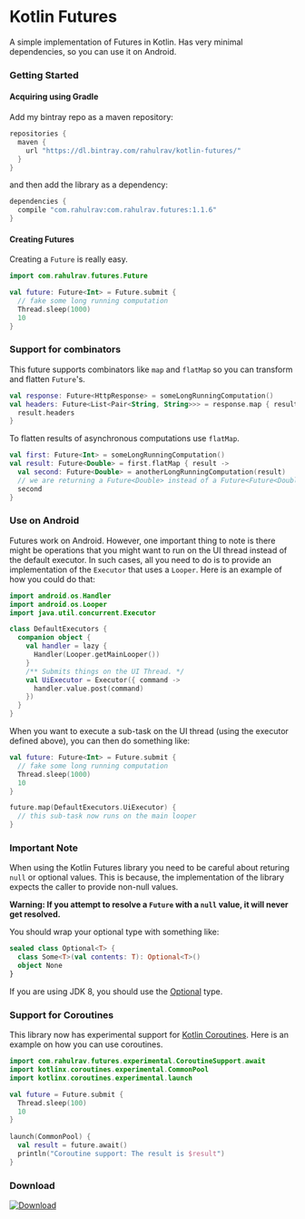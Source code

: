 # Kotlin Futures

A simple implementation of Futures in Kotlin.
Has very minimal dependencies, so you can use it on Android.

### Getting Started

#### Acquiring using Gradle

Add my bintray repo as a maven repository:

```gradle
repositories {
  maven {
    url "https://dl.bintray.com/rahulrav/kotlin-futures/"
  }
}
```
and then add the library as a dependency:

```gradle
dependencies {
  compile "com.rahulrav:com.rahulrav.futures:1.1.6"
}
```

#### Creating Futures

Creating a `Future` is really easy.

```kotlin
import com.rahulrav.futures.Future

val future: Future<Int> = Future.submit {
  // fake some long running computation
  Thread.sleep(1000)
  10
}
```

### Support for combinators

This future supports combinators like `map` and `flatMap` so you can transform and flatten `Future`'s.

```kotlin
val response: Future<HttpResponse> = someLongRunningComputation()
val headers: Future<List<Pair<String, String>>> = response.map { result ->
  result.headers
}
```

To flatten results of asynchronous computations use `flatMap`.

```kotlin
val first: Future<Int> = someLongRunningComputation()
val result: Future<Double> = first.flatMap { result ->
  val second: Future<Double> = anotherLongRunningComputation(result)
  // we are returning a Future<Double> instead of a Future<Future<Double>>
  second
}
```

### Use on Android

Futures work on Android. However, one important thing to note is there might be operations that you might want to run on the UI thread instead of the default executor. In such cases, all you need to do is to provide an implementation
of the `Executor` that uses a `Looper`. Here is an example of how you could do that:

```kotlin
import android.os.Handler
import android.os.Looper
import java.util.concurrent.Executor

class DefaultExecutors {
  companion object {
    val handler = lazy {
      Handler(Looper.getMainLooper())
    }
    /** Submits things on the UI Thread. */
    val UiExecutor = Executor({ command ->
      handler.value.post(command)
    })
  }
}
```

When you want to execute a sub-task on the UI thread (using the executor defined above), you can then do something like:

```kotlin
val future: Future<Int> = Future.submit {
  // fake some long running computation
  Thread.sleep(1000)
  10
}

future.map(DefaultExecutors.UiExecutor) {
  // this sub-task now runs on the main looper
}
```

### Important Note

When using the Kotlin Futures library you need to be careful about returing `null` or optional values.
This is because, the implementation of the library expects the caller to provide non-null values.

<b>Warning: If you attempt to resolve a `Future` with a `null` value, it will never get resolved.</b>

You should wrap your optional type with something like:

```kotlin
sealed class Optional<T> {
  class Some<T>(val contents: T): Optional<T>()
  object None
}
```

If you are using JDK 8, you should use the [Optional](https://docs.oracle.com/javase/8/docs/api/java/util/Optional.html) type.

### Support for Coroutines

This library now has experimental support for [Kotlin Coroutines](https://kotlinlang.org/docs/reference/coroutines.html#generators-api-in-kotlincoroutines).
Here is an example on how you can use coroutines.


```kotlin
import com.rahulrav.futures.experimental.CoroutineSupport.await
import kotlinx.coroutines.experimental.CommonPool
import kotlinx.coroutines.experimental.launch

val future = Future.submit {
  Thread.sleep(100)
  10
}
 
launch(CommonPool) {
  val result = future.await()
  println("Coroutine support: The result is $result")
}
```

### Download

 [ ![Download](https://api.bintray.com/packages/rahulrav/kotlin-futures/com.rahulrav.futures/images/download.svg) ](https://bintray.com/rahulrav/kotlin-futures/com.rahulrav.futures/_latestVersion)
